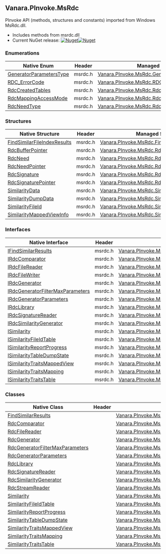 ## Vanara.PInvoke.MsRdc  
PInvoke API (methods, structures and constants) imported from Windows MsRdc.dll.

- Includes methods from msrdc.dll  
- Current NuGet release: [![Nuget](https://img.shields.io/nuget/v/Vanara.PInvoke.MsRdc?logo=nuget&style=flat-square)![Nuget](https://img.shields.io/nuget/dt/Vanara.PInvoke.MsRdc?label=%20&style=flat-square)](https://www.nuget.org/packages/Vanara.PInvoke.MsRdc)  
### Enumerations  
Native Enum | Header | Managed Enum  
--- | --- | ---  
[GeneratorParametersType](https://www.google.com/search?num=5&q=GeneratorParametersType+site%3Alearn.microsoft.com) | msrdc.h | [Vanara.PInvoke.MsRdc.GeneratorParametersType](https://github.com/dahall/Vanara/search?l=C%23&q=GeneratorParametersType)  
[RDC_ErrorCode](https://www.google.com/search?num=5&q=RDC_ErrorCode+site%3Alearn.microsoft.com) | msrdc.h | [Vanara.PInvoke.MsRdc.RDC_ErrorCode](https://github.com/dahall/Vanara/search?l=C%23&q=RDC_ErrorCode)  
[RdcCreatedTables](https://www.google.com/search?num=5&q=RdcCreatedTables+site%3Alearn.microsoft.com) | msrdc.h | [Vanara.PInvoke.MsRdc.RdcCreatedTables](https://github.com/dahall/Vanara/search?l=C%23&q=RdcCreatedTables)  
[RdcMappingAccessMode](https://www.google.com/search?num=5&q=RdcMappingAccessMode+site%3Alearn.microsoft.com) | msrdc.h | [Vanara.PInvoke.MsRdc.RdcMappingAccessMode](https://github.com/dahall/Vanara/search?l=C%23&q=RdcMappingAccessMode)  
[RdcNeedType](https://www.google.com/search?num=5&q=RdcNeedType+site%3Alearn.microsoft.com) | msrdc.h | [Vanara.PInvoke.MsRdc.RdcNeedType](https://github.com/dahall/Vanara/search?l=C%23&q=RdcNeedType)  
### Structures  
Native Structure | Header | Managed Structure  
--- | --- | ---  
[FindSimilarFileIndexResults](https://www.google.com/search?num=5&q=FindSimilarFileIndexResults+site%3Alearn.microsoft.com) | msrdc.h | [Vanara.PInvoke.MsRdc.FindSimilarFileIndexResults](https://github.com/dahall/Vanara/search?l=C%23&q=FindSimilarFileIndexResults)  
[RdcBufferPointer](https://www.google.com/search?num=5&q=RdcBufferPointer+site%3Alearn.microsoft.com) | msrdc.h | [Vanara.PInvoke.MsRdc.RdcBufferPointer](https://github.com/dahall/Vanara/search?l=C%23&q=RdcBufferPointer)  
[RdcNeed](https://www.google.com/search?num=5&q=RdcNeed+site%3Alearn.microsoft.com) | msrdc.h | [Vanara.PInvoke.MsRdc.RdcNeed](https://github.com/dahall/Vanara/search?l=C%23&q=RdcNeed)  
[RdcNeedPointer](https://www.google.com/search?num=5&q=RdcNeedPointer+site%3Alearn.microsoft.com) | msrdc.h | [Vanara.PInvoke.MsRdc.RdcNeedPointer](https://github.com/dahall/Vanara/search?l=C%23&q=RdcNeedPointer)  
[RdcSignature](https://www.google.com/search?num=5&q=RdcSignature+site%3Alearn.microsoft.com) | msrdc.h | [Vanara.PInvoke.MsRdc.RdcSignature](https://github.com/dahall/Vanara/search?l=C%23&q=RdcSignature)  
[RdcSignaturePointer](https://www.google.com/search?num=5&q=RdcSignaturePointer+site%3Alearn.microsoft.com) | msrdc.h | [Vanara.PInvoke.MsRdc.RdcSignaturePointer](https://github.com/dahall/Vanara/search?l=C%23&q=RdcSignaturePointer)  
[SimilarityData](https://www.google.com/search?num=5&q=SimilarityData+site%3Alearn.microsoft.com) | msrdc.h | [Vanara.PInvoke.MsRdc.SimilarityData](https://github.com/dahall/Vanara/search?l=C%23&q=SimilarityData)  
[SimilarityDumpData](https://www.google.com/search?num=5&q=SimilarityDumpData+site%3Alearn.microsoft.com) | msrdc.h | [Vanara.PInvoke.MsRdc.SimilarityDumpData](https://github.com/dahall/Vanara/search?l=C%23&q=SimilarityDumpData)  
[SimilarityFileId](https://www.google.com/search?num=5&q=SimilarityFileId+site%3Alearn.microsoft.com) | msrdc.h | [Vanara.PInvoke.MsRdc.SimilarityFileId](https://github.com/dahall/Vanara/search?l=C%23&q=SimilarityFileId)  
[SimilarityMappedViewInfo](https://www.google.com/search?num=5&q=SimilarityMappedViewInfo+site%3Alearn.microsoft.com) | msrdc.h | [Vanara.PInvoke.MsRdc.SimilarityMappedViewInfo](https://github.com/dahall/Vanara/search?l=C%23&q=SimilarityMappedViewInfo)  
### Interfaces  
Native Interface | Header | Managed Interface  
--- | --- | ---  
[IFindSimilarResults](https://www.google.com/search?num=5&q=IFindSimilarResults+site%3Alearn.microsoft.com) | msrdc.h | [Vanara.PInvoke.MsRdc.IFindSimilarResults](https://github.com/dahall/Vanara/search?l=C%23&q=IFindSimilarResults)  
[IRdcComparator](https://www.google.com/search?num=5&q=IRdcComparator+site%3Alearn.microsoft.com) | msrdc.h | [Vanara.PInvoke.MsRdc.IRdcComparator](https://github.com/dahall/Vanara/search?l=C%23&q=IRdcComparator)  
[IRdcFileReader](https://www.google.com/search?num=5&q=IRdcFileReader+site%3Alearn.microsoft.com) | msrdc.h | [Vanara.PInvoke.MsRdc.IRdcFileReader](https://github.com/dahall/Vanara/search?l=C%23&q=IRdcFileReader)  
[IRdcFileWriter](https://www.google.com/search?num=5&q=IRdcFileWriter+site%3Alearn.microsoft.com) | msrdc.h | [Vanara.PInvoke.MsRdc.IRdcFileWriter](https://github.com/dahall/Vanara/search?l=C%23&q=IRdcFileWriter)  
[IRdcGenerator](https://www.google.com/search?num=5&q=IRdcGenerator+site%3Alearn.microsoft.com) | msrdc.h | [Vanara.PInvoke.MsRdc.IRdcGenerator](https://github.com/dahall/Vanara/search?l=C%23&q=IRdcGenerator)  
[IRdcGeneratorFilterMaxParameters](https://www.google.com/search?num=5&q=IRdcGeneratorFilterMaxParameters+site%3Alearn.microsoft.com) | msrdc.h | [Vanara.PInvoke.MsRdc.IRdcGeneratorFilterMaxParameters](https://github.com/dahall/Vanara/search?l=C%23&q=IRdcGeneratorFilterMaxParameters)  
[IRdcGeneratorParameters](https://www.google.com/search?num=5&q=IRdcGeneratorParameters+site%3Alearn.microsoft.com) | msrdc.h | [Vanara.PInvoke.MsRdc.IRdcGeneratorParameters](https://github.com/dahall/Vanara/search?l=C%23&q=IRdcGeneratorParameters)  
[IRdcLibrary](https://www.google.com/search?num=5&q=IRdcLibrary+site%3Alearn.microsoft.com) | msrdc.h | [Vanara.PInvoke.MsRdc.IRdcLibrary](https://github.com/dahall/Vanara/search?l=C%23&q=IRdcLibrary)  
[IRdcSignatureReader](https://www.google.com/search?num=5&q=IRdcSignatureReader+site%3Alearn.microsoft.com) | msrdc.h | [Vanara.PInvoke.MsRdc.IRdcSignatureReader](https://github.com/dahall/Vanara/search?l=C%23&q=IRdcSignatureReader)  
[IRdcSimilarityGenerator](https://www.google.com/search?num=5&q=IRdcSimilarityGenerator+site%3Alearn.microsoft.com) | msrdc.h | [Vanara.PInvoke.MsRdc.IRdcSimilarityGenerator](https://github.com/dahall/Vanara/search?l=C%23&q=IRdcSimilarityGenerator)  
[ISimilarity](https://www.google.com/search?num=5&q=ISimilarity+site%3Alearn.microsoft.com) | msrdc.h | [Vanara.PInvoke.MsRdc.ISimilarity](https://github.com/dahall/Vanara/search?l=C%23&q=ISimilarity)  
[ISimilarityFileIdTable](https://www.google.com/search?num=5&q=ISimilarityFileIdTable+site%3Alearn.microsoft.com) | msrdc.h | [Vanara.PInvoke.MsRdc.ISimilarityFileIdTable](https://github.com/dahall/Vanara/search?l=C%23&q=ISimilarityFileIdTable)  
[ISimilarityReportProgress](https://www.google.com/search?num=5&q=ISimilarityReportProgress+site%3Alearn.microsoft.com) | msrdc.h | [Vanara.PInvoke.MsRdc.ISimilarityReportProgress](https://github.com/dahall/Vanara/search?l=C%23&q=ISimilarityReportProgress)  
[ISimilarityTableDumpState](https://www.google.com/search?num=5&q=ISimilarityTableDumpState+site%3Alearn.microsoft.com) | msrdc.h | [Vanara.PInvoke.MsRdc.ISimilarityTableDumpState](https://github.com/dahall/Vanara/search?l=C%23&q=ISimilarityTableDumpState)  
[ISimilarityTraitsMappedView](https://www.google.com/search?num=5&q=ISimilarityTraitsMappedView+site%3Alearn.microsoft.com) | msrdc.h | [Vanara.PInvoke.MsRdc.ISimilarityTraitsMappedView](https://github.com/dahall/Vanara/search?l=C%23&q=ISimilarityTraitsMappedView)  
[ISimilarityTraitsMapping](https://www.google.com/search?num=5&q=ISimilarityTraitsMapping+site%3Alearn.microsoft.com) | msrdc.h | [Vanara.PInvoke.MsRdc.ISimilarityTraitsMapping](https://github.com/dahall/Vanara/search?l=C%23&q=ISimilarityTraitsMapping)  
[ISimilarityTraitsTable](https://www.google.com/search?num=5&q=ISimilarityTraitsTable+site%3Alearn.microsoft.com) | msrdc.h | [Vanara.PInvoke.MsRdc.ISimilarityTraitsTable](https://github.com/dahall/Vanara/search?l=C%23&q=ISimilarityTraitsTable)  
### Classes  
Native Class | Header | Managed Class  
--- | --- | ---  
[FindSimilarResults](https://www.google.com/search?num=5&q=FindSimilarResults+site%3Alearn.microsoft.com) |  | [Vanara.PInvoke.MsRdc.FindSimilarResults](https://github.com/dahall/Vanara/search?l=C%23&q=FindSimilarResults)  
[RdcComparator](https://www.google.com/search?num=5&q=RdcComparator+site%3Alearn.microsoft.com) |  | [Vanara.PInvoke.MsRdc.RdcComparator](https://github.com/dahall/Vanara/search?l=C%23&q=RdcComparator)  
[RdcFileReader](https://www.google.com/search?num=5&q=RdcFileReader+site%3Alearn.microsoft.com) |  | [Vanara.PInvoke.MsRdc.RdcFileReader](https://github.com/dahall/Vanara/search?l=C%23&q=RdcFileReader)  
[RdcGenerator](https://www.google.com/search?num=5&q=RdcGenerator+site%3Alearn.microsoft.com) |  | [Vanara.PInvoke.MsRdc.RdcGenerator](https://github.com/dahall/Vanara/search?l=C%23&q=RdcGenerator)  
[RdcGeneratorFilterMaxParameters](https://www.google.com/search?num=5&q=RdcGeneratorFilterMaxParameters+site%3Alearn.microsoft.com) |  | [Vanara.PInvoke.MsRdc.RdcGeneratorFilterMaxParameters](https://github.com/dahall/Vanara/search?l=C%23&q=RdcGeneratorFilterMaxParameters)  
[RdcGeneratorParameters](https://www.google.com/search?num=5&q=RdcGeneratorParameters+site%3Alearn.microsoft.com) |  | [Vanara.PInvoke.MsRdc.RdcGeneratorParameters](https://github.com/dahall/Vanara/search?l=C%23&q=RdcGeneratorParameters)  
[RdcLibrary](https://www.google.com/search?num=5&q=RdcLibrary+site%3Alearn.microsoft.com) |  | [Vanara.PInvoke.MsRdc.RdcLibrary](https://github.com/dahall/Vanara/search?l=C%23&q=RdcLibrary)  
[RdcSignatureReader](https://www.google.com/search?num=5&q=RdcSignatureReader+site%3Alearn.microsoft.com) |  | [Vanara.PInvoke.MsRdc.RdcSignatureReader](https://github.com/dahall/Vanara/search?l=C%23&q=RdcSignatureReader)  
[RdcSimilarityGenerator](https://www.google.com/search?num=5&q=RdcSimilarityGenerator+site%3Alearn.microsoft.com) |  | [Vanara.PInvoke.MsRdc.RdcSimilarityGenerator](https://github.com/dahall/Vanara/search?l=C%23&q=RdcSimilarityGenerator)  
[RdcStreamReader](https://www.google.com/search?num=5&q=RdcStreamReader+site%3Alearn.microsoft.com) |  | [Vanara.PInvoke.MsRdc.RdcStreamReader](https://github.com/dahall/Vanara/search?l=C%23&q=RdcStreamReader)  
[Similarity](https://www.google.com/search?num=5&q=Similarity+site%3Alearn.microsoft.com) |  | [Vanara.PInvoke.MsRdc.Similarity](https://github.com/dahall/Vanara/search?l=C%23&q=Similarity)  
[SimilarityFileIdTable](https://www.google.com/search?num=5&q=SimilarityFileIdTable+site%3Alearn.microsoft.com) |  | [Vanara.PInvoke.MsRdc.SimilarityFileIdTable](https://github.com/dahall/Vanara/search?l=C%23&q=SimilarityFileIdTable)  
[SimilarityReportProgress](https://www.google.com/search?num=5&q=SimilarityReportProgress+site%3Alearn.microsoft.com) |  | [Vanara.PInvoke.MsRdc.SimilarityReportProgress](https://github.com/dahall/Vanara/search?l=C%23&q=SimilarityReportProgress)  
[SimilarityTableDumpState](https://www.google.com/search?num=5&q=SimilarityTableDumpState+site%3Alearn.microsoft.com) |  | [Vanara.PInvoke.MsRdc.SimilarityTableDumpState](https://github.com/dahall/Vanara/search?l=C%23&q=SimilarityTableDumpState)  
[SimilarityTraitsMappedView](https://www.google.com/search?num=5&q=SimilarityTraitsMappedView+site%3Alearn.microsoft.com) |  | [Vanara.PInvoke.MsRdc.SimilarityTraitsMappedView](https://github.com/dahall/Vanara/search?l=C%23&q=SimilarityTraitsMappedView)  
[SimilarityTraitsMapping](https://www.google.com/search?num=5&q=SimilarityTraitsMapping+site%3Alearn.microsoft.com) |  | [Vanara.PInvoke.MsRdc.SimilarityTraitsMapping](https://github.com/dahall/Vanara/search?l=C%23&q=SimilarityTraitsMapping)  
[SimilarityTraitsTable](https://www.google.com/search?num=5&q=SimilarityTraitsTable+site%3Alearn.microsoft.com) |  | [Vanara.PInvoke.MsRdc.SimilarityTraitsTable](https://github.com/dahall/Vanara/search?l=C%23&q=SimilarityTraitsTable)  
